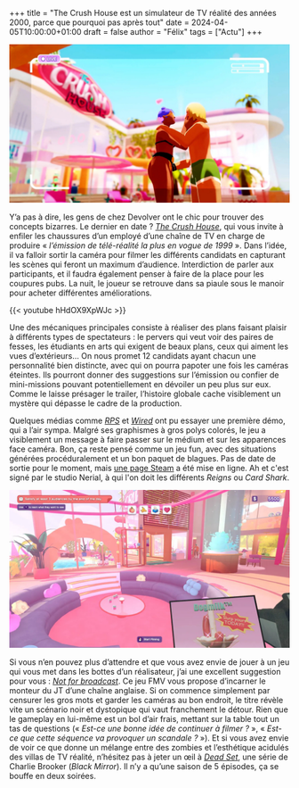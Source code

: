 +++
title = "The Crush House est un simulateur de TV réalité des années 2000, parce que pourquoi pas après tout"
date = 2024-04-05T10:00:00+01:00
draft = false
author = "Félix"
tags = ["Actu"]
+++ 

![Capture d’écran du jeu The Crush House](TheCrushHouse.jpg "Image : Devolver")

Y’a pas à dire, les gens de chez Devolver ont le chic pour trouver des concepts bizarres. Le dernier en date ? *[The Crush House](https://thecrush.house)*, qui vous invite à enfiler les chaussures d’un employé d’une chaîne de TV en charge de produire « *l’émission de télé-réalité la plus en vogue de 1999* ». Dans l’idée, il va falloir sortir la caméra pour filmer les différents candidats en capturant les scènes qui feront un maximum d’audience. Interdiction de parler aux participants, et il faudra également penser à faire de la place pour les coupures pubs. La nuit, le joueur se retrouve dans sa piaule sous le manoir pour acheter différentes améliorations.

{{< youtube hHdOX9XpWJc >}} 

Une des mécaniques principales consiste à réaliser des plans faisant plaisir à différents types de spectateurs : le pervers qui veut voir des paires de fesses, les étudiants en arts qui exigent de beaux plans, ceux qui aiment les vues d’extérieurs… On nous promet 12 candidats ayant chacun une personnalité bien distincte, avec qui on pourra papoter une fois les caméras éteintes. Ils pourront donner des suggestions sur l’émission ou confier de mini-missions pouvant potentiellement en dévoiler un peu plus sur eux. Comme le laisse présager le trailer, l’histoire globale cache visiblement un mystère qui dépasse le cadre de la production. 

Quelques médias comme *[RPS](https://www.rockpapershotgun.com/the-crush-house-is-a-saucy-90s-reality-tv-show-simulator-from-the-developers-of-reigns?utm_source=feed&utm_medium=rss&utm_campaign=feed)* et *[Wired](https://www.wired.com/story/the-future-of-video-games-is-reality-tv/)* ont pu essayer une première démo, qui a l’air sympa. Malgré ses graphismes à gros polys colorés, le jeu a visiblement un message à faire passer sur le médium et sur les apparences face caméra. Bon, ça reste pensé comme un jeu fun, avec des situations générées procéduralement et un bon paquet de blagues. Pas de date de sortie pour le moment, mais [une page Steam](https://store.steampowered.com/app/2337820/The_Crush_House/) a été mise en ligne. Ah et c'est signé par le studio Nerial, à qui l'on doit les différents *Reigns* ou *Card Shark*.

![Capture d’écran du jeu The Crush House](TheCrushHouse2.jpeg "Image : Devolver") 


Si vous n’en pouvez plus d’attendre et que vous avez envie de jouer à un jeu qui vous met dans les bottes d’un réalisateur, j’ai une excellent suggestion pour vous : *[Not for broadcast](https://store.steampowered.com/app/1147550/Not_For_Broadcast/)*. Ce jeu FMV vous propose d’incarner le monteur du JT d’une chaîne anglaise. Si on commence simplement par censurer les gros mots et garder les caméras au bon endroit, le titre révèle vite un scénario noir et dystopique qui vaut franchement le détour. Rien que le gameplay en lui-même est un bol d’air frais, mettant sur la table tout un tas de questions (« *Est-ce une bonne idée de continuer à filmer ?* », « *Est-ce que cette séquence va provoquer un scandale ?* »). Et si vous avez envie de voir ce que donne un mélange entre des zombies et l’esthétique acidulés des villas de TV réalité, n’hésitez pas à jeter un œil à *[Dead Set](https://fr.wikipedia.org/wiki/Dead_Set)*, une série de Charlie Brooker (*Black Mirror*). Il n’y a qu’une saison de 5 épisodes, ça se bouffe en deux soirées.